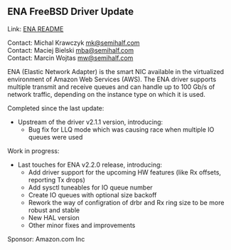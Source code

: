 ## ENA FreeBSD Driver Update ##

Link: [ENA README](https://github.com/amzn/amzn-drivers/blob/master/kernel/fbsd/ena/README)

Contact: Michal Krawczyk <mk@semihalf.com>  
Contact: Maciej Bielski <mba@semihalf.com>  
Contact: Marcin Wojtas <mw@semihalf.com>  

ENA (Elastic Network Adapter) is the smart NIC available in the
virtualized environment of Amazon Web Services (AWS). The ENA
driver supports multiple transmit and receive queues and can handle
up to 100 Gb/s of network traffic, depending on the instance type
on which it is used.

Completed since the last update:
  * Upstream of the driver v2.1.1 version, introducing:
    * Bug fix for LLQ mode which was causing race when multiple IO queues were
      used

Work in progress:
  * Last touches for ENA v2.2.0 release, introducing:
    * Add driver support for the upcoming HW features (like Rx offsets,
      reporting Tx drops)
    * Add sysctl tuneables for IO queue number
    * Create IO queues with optional size backoff
    * Rework the way of configration of drbr and Rx ring size to be more robust
      and stable
    * New HAL version
    * Other minor fixes and improvements

Sponsor: Amazon.com Inc
